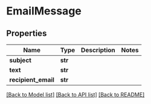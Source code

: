 # EmailMessage

## Properties
Name | Type | Description | Notes
------------ | ------------- | ------------- | -------------
**subject** | **str** |  | 
**text** | **str** |  | 
**recipient_email** | **str** |  | 

[[Back to Model list]](../README.md#documentation-for-models) [[Back to API list]](../README.md#documentation-for-api-endpoints) [[Back to README]](../README.md)

